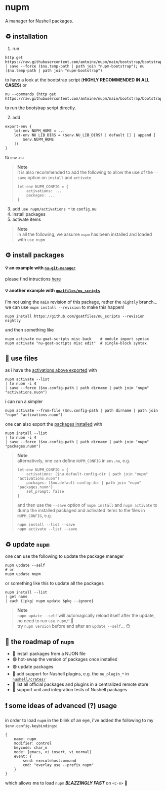 # nupm
A manager for Nushell packages.

## :recycle: installation
1. run
```nu
http get https://raw.githubusercontent.com/amtoine/nupm/main/bootstrap/bootstrap.nu | save --force ($nu.temp-path | path join "nupm-bootstrap"); nu ($nu.temp-path | path join "nupm-bootstrap")
```
to have a look at the bootstrap script (**HIGHLY RECOMMENDED IN ALL CASES**) or
```nu
nu --commands (http get https://raw.githubusercontent.com/amtoine/nupm/main/bootstrap/bootstrap.nu)
```
to run the bootstrap script directly.

2. add
```nu
export-env {
    let-env NUPM_HOME = ...
    let-env NU_LIB_DIRS = ($env.NU_LIB_DIRS? | default [] | append [
        $env.NUPM_HOME
    ])
}
```
to `env.nu`
> **Note**  
> it is also recommended to add the following to allow the use of the `--save` option on `install` and `activate`
> ```nu
> let-env NUPM_CONFIG = {
>     activations: ...
>     packages: ...
> }
> ```

3. add `use nupm/activations *` to `config.nu`
4. install packages
5. activate items

> **Note**  
> in all the following, we assume `nupm` has been installed and loaded with `use nupm`

## :gear: install packages
#### :bulb: an example with [`nu-git-manager`]
please find intructions [here](https://github.com/amtoine/nu-git-manager/blob/main/docs/installation/nupm.md)

#### :bulb: another example with [`goatfiles/nu_scripts`]
i'm not using the `main` revision of this package, rather the `nightly` branch...
we can use `nupm install --revision` to make this happen!
```nu
nupm install https://github.com/goatfiles/nu_scripts --revision nightly
```
and then something like
```nu
nupm activate nu-goat-scripts misc back    # module import syntax
nupm activate "nu-goat-scripts misc edit"  # single-block syntax
```

## :open_file_folder: use files
as i have the [activations above exported][goatfiles activations] with
```nu
nupm activate --list
| to nuon -i 4
| save --force ($nu.config-path | path dirname | path join "nupm" "activations.nuon")
```
i can run a simpler
```nu
nupm activate --from-file ($nu.config-path | path dirname | path join "nupm" "activations.nuon")
```

one can also export the [packages installed][goatfiles packages] with
```nu
nupm install --list
| to nuon -i 4
| save --force ($nu.config-path | path dirname | path join "nupm" "packages.nuon")
```

> **Note**  
> alternatively, one can define `NUPM_CONFIG` in `env.nu`, e.g.
> ```nu
> let-env NUPM_CONFIG = {
>     activations: ($nu.default-config-dir | path join "nupm" "activations.nuon")
>     packages: ($nu.default-config-dir | path join "nupm" "packages.nuon")
>     set_prompt: false
> }
> ```
> and then use the `--save` option of `nupm install` and `nupm activate` to dump
> the installed packaged and activated items to the files in `NUPM_CONFIG`, e.g.
> ```nu
> nupm install --list --save
> nupm activate --list --save
> ```

## :recycle: update `nupm`
one can use the following to update the package manager
```nu
nupm update --self
# or
nupm update nupm
```

or something like this to update all the packages
```nu
nupm install --list
| get name
| each {|pkg| nupm update $pkg --ignore}
```

> **Note**  
> `nupm update --self` will automagically reload itself after the update,
> no need to run `use nupm/`! :partying_face:  
> try `nupm version` before and after an `update --self`... :smirk:

## :calendar: the roadmap of `nupm`
- :red_circle: install packages from a NUON file
- :green_circle: hot-swap the version of packages once installed
- :green_circle: update packages
- :red_circle: add support for Nushell plugins, e.g. the `nu_plugin_*` in [`nushell/crates/`]
- :red_circle: list all official packages and plugins in a centralized remote store
- :red_circle: support unit and integration tests of Nushell packages

## :exclamation: some ideas of advanced (?) usage
in order to load `nupm` in the blink of an eye, i've added the following to my `$env.config.keybindings`:
```nu
{
    name: nupm
    modifier: control
    keycode: char_n
    mode: [emacs, vi_insert, vi_normal]
    event: {
        send: executehostcommand
        cmd: "overlay use --prefix nupm"
    }
}
```
which allows me to load `nupm` ***BLAZZINGLY FAST*** on `<c-n>` :muscle:

[`nu-git-manager`]: https://github.com/amtoine/nu-git-manager
[`goatfiles/nu_scripts`]: https://github.com/goatfiles/nu_scripts
[`default_config.nu`]: https://github.com/nushell/nushell/blob/main/crates/nu-utils/src/sample_config/default_config.nu
[goatfiles activations]: https://github.com/goatfiles/dotfiles/blob/nightly/.config/nushell/nupm/activations.nuon
[goatfiles packages]: https://github.com/goatfiles/dotfiles/blob/nightly/.config/nushell/nupm/packages.nuon
[`nushell/crates/`]: https://github.com/nushell/nushell/tree/main/crates
